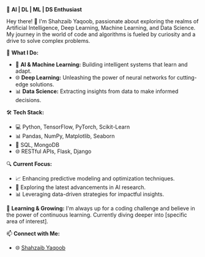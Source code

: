 🤖 **AI | DL | ML | DS Enthusiast**

Hey there! 👋 I'm Shahzaib Yaqoob, passionate about exploring the realms of Artificial Intelligence, Deep Learning, Machine Learning, and Data Science. My journey in the world of code and algorithms is fueled by curiosity and a drive to solve complex problems.

🚀 **What I Do:**
- 🧠 **AI & Machine Learning:** Building intelligent systems that learn and adapt.
- 🌐 **Deep Learning:** Unleashing the power of neural networks for cutting-edge solutions.
- 📊 **Data Science:** Extracting insights from data to make informed decisions.

🛠️ **Tech Stack:**
- 💻 Python, TensorFlow, PyTorch, Scikit-Learn
- 📊 Pandas, NumPy, Matplotlib, Seaborn
- 🚀 SQL, MongoDB
- 🌐 RESTful APIs, Flask, Django

🔍 **Current Focus:**
- 📈 Enhancing predictive modeling and optimization techniques.
- 🤖 Exploring the latest advancements in AI research.
- 📊 Leveraging data-driven strategies for impactful insights.

🌱 **Learning & Growing:**
I'm always up for a coding challenge and believe in the power of continuous learning. Currently diving deeper into [specific area of interest].

📫 **Connect with Me:**
- 🌐 [Shahzaib Yaqoob](https://www.linkedin.com/in/shahzaib-yaqoob-133962276/)

